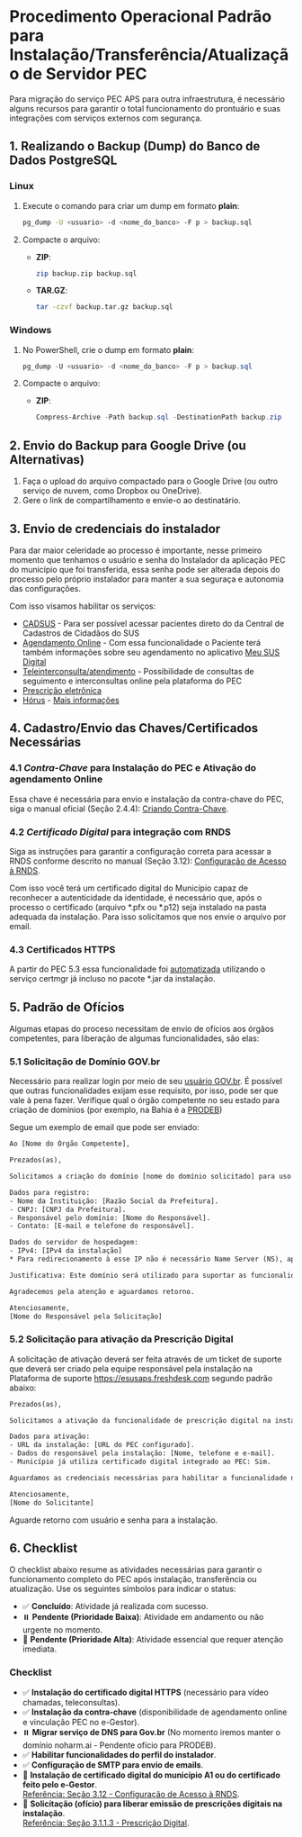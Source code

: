 # Procedimento Operacional Padrão para Instalação/Transferência/Atualização de Servidor PEC

Para migração do serviço PEC APS para outra infraestrutura, é necessário alguns recursos para garantir o total funcionamento do prontuário e suas integrações com serviços externos com segurança.

## 1. Realizando o Backup (Dump) do Banco de Dados PostgreSQL

### Linux
1. Execute o comando para criar um dump em formato **plain**:
   ```bash
   pg_dump -U <usuario> -d <nome_do_banco> -F p > backup.sql
   ```

2. Compacte o arquivo:
   - **ZIP**:
     ```bash
     zip backup.zip backup.sql
     ```
   - **TAR.GZ**:
     ```bash
     tar -czvf backup.tar.gz backup.sql
     ```

### Windows
1. No PowerShell, crie o dump em formato **plain**:
   ```powershell
   pg_dump -U <usuario> -d <nome_do_banco> -F p > backup.sql
   ```

2. Compacte o arquivo:
   - **ZIP**:
     ```powershell
     Compress-Archive -Path backup.sql -DestinationPath backup.zip
     ```

## 2. Envio do Backup para Google Drive (ou Alternativas)
1. Faça o upload do arquivo compactado para o Google Drive (ou outro serviço de nuvem, como Dropbox ou OneDrive).
2. Gere o link de compartilhamento e envie-o ao destinatário.

## 3. Envio de credenciais do instalador

Para dar maior celeridade ao processo é importante, nesse primeiro momento que tenhamos o usuário e senha do Instalador da aplicação PEC do município que foi transferida, essa senha pode ser alterada depois do processo pelo próprio instalador para manter a sua seguraça e autonomia das configurações.

Com isso visamos habilitar os serviços:
- [CADSUS](https://saps-ms.github.io/Manual-eSUS_APS/docs/PEC/PEC_03_adm_conf/#3111-cadsus) - Para ser possível acessar pacientes direto do da Central de Cadastros de Cidadãos do SUS
- [Agendamento Online](https://saps-ms.github.io/Manual-eSUS_APS/docs/PEC/PEC_03_adm_conf/#3113-agenda-online) - Com essa funcionalidade o Paciente terá também informações sobre seu agendamento no aplicativo [Meu SUS Digital](https://meususdigital.saude.gov.br/)
- [Teleinterconsulta/atendimento](https://saps-ms.github.io/Manual-eSUS_APS/docs/PEC/PEC_03_adm_conf/#3113-teleinterconsulta) - Possibilidade de consultas de seguimento e interconsultas online pela plataforma do PEC
- [Prescrição eletrônica](https://saps-ms.github.io/Manual-eSUS_APS/docs/PEC/PEC_03_adm_conf/#3113-prescri%C3%A7%C3%A3o-digital)
- [Hórus](https://saps-ms.github.io/Manual-eSUS_APS/docs/PEC/PEC_03_adm_conf/#3112-h%C3%B3rus) - [Mais informações](https://bvsms.saude.gov.br/bvs/folder/horus_folder.pdf)

## 4. Cadastro/Envio das Chaves/Certificados Necessárias

### 4.1 *Contra-Chave* para Instalação do PEC e Ativação do agendamento Online

Essa chave é necessária para envio e instalação da contra-chave do PEC, siga o manual oficial (Seção 2.4.4): [Criando Contra-Chave](https://saps-ms.github.io/Manual-eSUS_APS/docs/PEC/PEC_02_instalacao/#244-gerar-contra-chave-e-ativar-agendamento-online).

### 4.2 *Certificado Digital* para integração com RNDS

Siga as instruções para garantir a configuração correta para acessar a RNDS conforme descrito no manual (Seção 3.12): [Configuração de Acesso à RNDS](https://saps-ms.github.io/Manual-eSUS_APS/docs/PEC/PEC_03_adm_conf/#312-acessando-a-rnds-por-meio-do-pec).

Com isso você terá um certificado digital do Município capaz de reconhecer a autenticidade da identidade, é necessário que, após o processo o certificado (arquivo *.pfx ou *.p12) seja instalado na pasta adequada da instalação. Para isso solicitamos que nos envie o arquivo por email.

### 4.3 Certificados HTTPS

A partir do PEC 5.3 essa funcionalidade foi [automatizada](https://saps-ms.github.io/Manual-eSUS_APS/docs/Apoio%20a%20Implanta%C3%A7%C3%A3o/HTTPS_Automatizado/) utilizando o serviço certmgr já incluso no pacote *.jar da instalação. 

## 5. Padrão de Ofícios

Algumas etapas do proceso necessitam de envio de ofícios aos órgãos competentes, para liberação de algumas funcionalidades, são elas:

### 5.1 Solicitação de Domínio GOV.br

Necessário para realizar login por meio de seu [usuário GOV.br](https://saps-ms.github.io/Manual-eSUS_APS/docs/Apoio%20a%20Implanta%C3%A7%C3%A3o/HTTPS_Automatizado/#requisitos-obrigat%C3%B3rios). É possível que outras funcionalidades exijam esse requisito, por isso, pode ser que vale à pena fazer. Verifique qual o órgão competente no seu estado para criação de domínios (por exemplo, na Bahia é a [PRODEB](https://www.prodeb.ba.gov.br/page/registro-de-dominio))

Segue um exemplo de email que pode ser enviado:

```txt
Ao [Nome do Órgão Competente],

Prezados(as),

Solicitamos a criação do domínio [nome do domínio solicitado] para uso oficial nas atividades de saúde pública do município de [Nome do Município], em conformidade com as diretrizes do Ministério da Saúde e com foco na implantação do Prontuário Eletrônico do Cidadão (PEC e-SUS APS).

Dados para registro:
- Nome da Instituição: [Razão Social da Prefeitura].
- CNPJ: [CNPJ da Prefeitura].
- Responsável pelo domínio: [Nome do Responsável].
- Contato: [E-mail e telefone do responsável].

Dados do servidor de hospedagem:
- IPv4: [IPv4 da instalação]
* Para redirecionamento à esse IP não é necessário Name Server (NS), apenas que o subdomínio tenha um apontamento do tipo A para o IPv4.

Justificativa: Este domínio será utilizado para suportar as funcionalidades do PEC, como teleconsultas, prescrições digitais e agendamentos online, além de garantir a integração com serviços como RNDS e CADSUS.

Agradecemos pela atenção e aguardamos retorno.

Atenciosamente,
[Nome do Responsável pela Solicitação]
```

### 5.2 Solicitação para ativação da Prescrição Digital

A solicitação de ativação deverá ser feita através de um ticket de suporte que deverá ser criado pela equipe responsável pela instalação na Plataforma de suporte https://esusaps.freshdesk.com segundo padrão abaixo:

```txt
Prezados(as),

Solicitamos a ativação da funcionalidade de prescrição digital na instalação do PEC do município de [Nome do Município], conforme as orientações do manual oficial.

Dados para ativação:
- URL da instalação: [URL do PEC configurado].
- Dados do responsável pela instalação: [Nome, telefone e e-mail].
- Município já utiliza certificado digital integrado ao PEC: Sim.

Aguardamos as credenciais necessárias para habilitar a funcionalidade no perfil do administrador da instalação.

Atenciosamente,
[Nome do Solicitante]
```

Aguarde retorno com usuário e senha para a instalação.

## 6. Checklist

O checklist abaixo resume as atividades necessárias para garantir o funcionamento completo do PEC após instalação, transferência ou atualização. Use os seguintes símbolos para indicar o status:

- ✅ **Concluído**: Atividade já realizada com sucesso.
- ⏸️ **Pendente (Prioridade Baixa)**: Atividade em andamento ou não urgente no momento.
- 🚩 **Pendente (Prioridade Alta)**: Atividade essencial que requer atenção imediata.

### **Checklist**

- ✅ **Instalação do certificado digital HTTPS** (necessário para vídeo chamadas, teleconsultas).
- ✅ **Instalação da contra-chave** (disponibilidade de agendamento online e vinculação PEC no e-Gestor).
- ⏸️ **Migrar serviço de DNS para Gov.br** (No momento iremos manter o domínio noharm.ai - Pendente ofício para PRODEB).
- ✅ **Habilitar funcionalidades do perfil do instalador**.
- ✅ **Configuração de SMTP para envio de emails**.
- 🚩 **Instalação de certificado digital do município A1 ou do certificado feito pelo e-Gestor**.  
  [Referência: Seção 3.12 - Configuração de Acesso à RNDS](https://saps-ms.github.io/Manual-eSUS_APS/docs/PEC/PEC_03_adm_conf/#312-acessando-a-rnds-por-meio-do-pec).
- 🚩 **Solicitação (ofício) para liberar emissão de prescrições digitais na instalação**.  
  [Referência: Seção 3.1.1.3 - Prescrição Digital](https://saps-ms.github.io/Manual-eSUS_APS/docs/PEC/PEC_03_adm_conf/#3113-prescri%C3%A7%C3%A3o-digital).